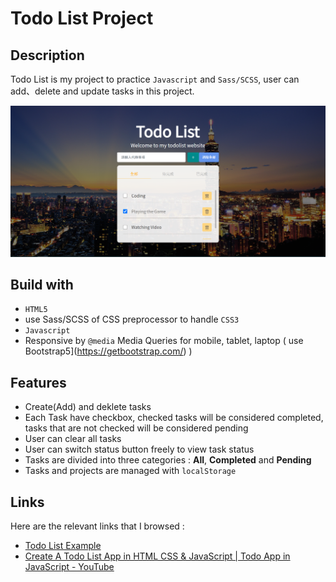 # Todo List Project

## Description

Todo List is my project to practice `Javascript` and `Sass/SCSS`, user can add、delete and update tasks in this project.

![Todo List Demo Picture](./demo/demo.png)

## Build with

- `HTML5`
- use Sass/SCSS of CSS preprocessor to handle `CSS3`
- `Javascript`
- Responsive by `@media` Media Queries for mobile, tablet, laptop ( use Bootstrap5](https://getbootstrap.com/) )

## Features

- Create(Add) and deklete tasks
- Each Task have checkbox, checked tasks will be considered completed, tasks that are not checked will be considered pending
- User can clear all tasks
- User can switch status button freely to view task status
- Tasks are divided into three categories : **All**, **Completed** and **Pending**
- Tasks and projects are managed with `localStorage`

## Links

Here are the relevant links that I browsed : 

- [Todo List Example](https://easonwu828.github.io/Todo-List/)
- [Create A Todo List App in HTML CSS & JavaScript | Todo App in JavaScript - YouTube](https://www.youtube.com/watch?v=2QIMUBilooc)